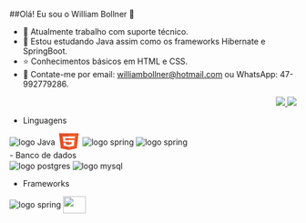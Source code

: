 ##Olá! Eu sou o William Bollner 👋

- 🔭 Atualmente trabalho com suporte técnico.
- 🌱 Estou estudando Java assim como os frameworks Hibernate e SpringBoot.
- ⭐ Conhecimentos básicos em HTML e CSS.
- 💬 Contate-me por email: williambollner@hotmail.com ou WhatsApp: 47-992779286.

<div align="right">
    <a href="https://github.com/WilliamBollner">
        <img height="180em"
            src="https://github-readme-stats.vercel.app/api?username=WilliamBollner&show_icons=true&theme=tokyonight&include_all_commits=true&count_private=true" />
        <img height="180em"
           src="https://github-readme-stats.vercel.app/api/top-langs/?username=WilliamBollner&layout=compact&langs_count=7&theme=tokyonight" />
    </a>
</div>

 - Linguagens
 
<div style="display: inline_block">
    <img align="center" alt="logo Java" height="30" width="40"
        src="https://cdn.jsdelivr.net/gh/devicons/devicon/icons/java/java-original-wordmark.svg"/>
    <img align="center" alt="logo Html5" height="30" width="40"
        src="https://raw.githubusercontent.com/devicons/devicon/master/icons/html5/html5-original.svg"/>
    <img align="center" alt="logo spring" height="30" width="40"
        src="https://cdn.jsdelivr.net/gh/devicons/devicon/icons/css3/css3-plain-wordmark.svg"/>
    <img align="center" alt="logo spring" height="30" width="40"
        src="https://cdn.jsdelivr.net/gh/devicons/devicon/icons/javascript/javascript-original.svg" />
    <br>
</div>
 - Banco de dados
 
 <div style="display: inline_block">
    <img align="center" alt="logo postgres" height="30" width="40"
        src="https://cdn.jsdelivr.net/gh/devicons/devicon/icons/postgresql/postgresql-original.svg"/>
    <img align="center" alt="logo mysql" height="30" width="40"
        src="https://cdn.jsdelivr.net/gh/devicons/devicon/icons/mysql/mysql-original.svg"/>
    <br>
</div>

 - Frameworks

<div style="display: inline_block">
    <img align="center" alt="logo spring" height="30" width="40"
        src="https://cdn.jsdelivr.net/gh/devicons/devicon/icons/spring/spring-original.svg"/>
    <img align="center" alt"logo Angular" height="30" width="40" 
         src="https://cdn.jsdelivr.net/gh/devicons/devicon/icons/angularjs/angularjs-original.svg"/>
    <br>
</div> 
